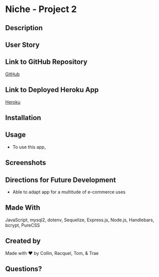 # Niche - Project 2

## Description

## User Story

## Link to GitHub Repository
[GitHub](*)

## Link to Deployed Heroku App
[Heroku](*)

## Installation

## Usage
- To use this app, 


## Screenshots

## Directions for Future Development
- Able to adapt app for a multitude of e-commerce uses

## Made With
JavaScript, mysql2, dotenv, Sequelize, Express.js, Node.js, Handlebars, bcrypt, PureCSS

## Created by
Made with ♥ by Collin, Racquel, Tom, & Trae

## Questions?

